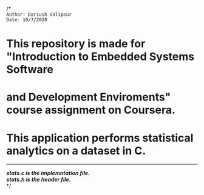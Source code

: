 /*<br />
``Author: Dariush Valipour``<br />
`Date: 10/7/2020` <br />
# This repository is made for "Introduction to Embedded Systems Software<br />
# and Development Enviroments" course assignment on Coursera.<br />
# This application performs statistical analytics on a dataset in C.<br />
------
 ***stats.c is the implemntation file.*** <br />
 ***stats.h is the header file.***<br />
 */
